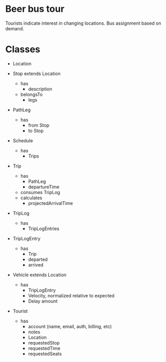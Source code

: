 # Beer bus tour

Tourists indicate interest in changing locations. Bus assignment based on
demand.

# Classes

- Location

- Stop extends Location
  - has
    - description
  - belongsTo
    - legs

- PathLeg
  - has
    - from Stop
    - to   Stop

- Schedule
  - has
    - Trips

- Trip
  - has
    - PathLeg
    - departureTime
  - consumes TripLog
  - calculates
    - projectedArrivalTime

- TripLog
  - has
    - TripLogEntries

- TripLogEntry
  - has
    - Trip
    - departed
    - arrived

- Vehicle extends Location
  - has
    - TripLogEntry
    - Velocity, normalized relative to expected
    - Delay amount

- Tourist
  - has
    - account (name, email, auth, billing, etc)
    - notes
    - Location
    - requestedStop
    - requestedTime
    - requestedSeats
